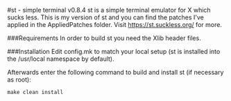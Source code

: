 #st - simple terminal v0.8.4
st is a simple terminal emulator for X which sucks less.
This is my version of st and you can find the patches I've applied in the AppliedPatches folder.
Visit https://st.suckless.org/ for more.


###Requirements
In order to build st you need the Xlib header files.


###Installation
Edit config.mk to match your local setup (st is installed into
the /usr/local namespace by default).

Afterwards enter the following command to build and install st (if
necessary as root):

    make clean install


